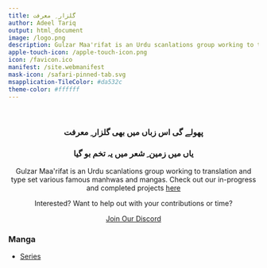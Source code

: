 ```yaml
---
title: گلزار ِ معرفت
author: Adeel Tariq
output: html_document
image: /logo.png
description: Gulzar Maa'rifat is an Urdu scanlations group working to translation and type set various famous manhwas and mangas
apple-touch-icon: /apple-touch-icon.png
icon: /favicon.ico
manifest: /site.webmanifest
mask-icon: /safari-pinned-tab.svg
msapplication-TileColor: #da532c
theme-color: #ffffff
---
```


<br>

<h3 align="center">پھولے گی اس زباں میں بھی گلزار ِ معرفت</h3>
<h3 align="center">یاں میں زمین ِ شعر میں یہ تخم بو گیا</h3>

<p align="center">Gulzar Maa'rifat is an Urdu scanlations group working to translation and type set various famous manhwas and mangas. Check out our in-progress and completed projects <a href="https://github.com/Gulzar-Maa-rifat-Scanlations">here</a></p>

<p align="center">Interested? Want to help out with your contributions or time?</p>

<p align="center"><a href="https://discord.gg/NAfFNWHNwH">Join Our Discord</a></p>


### Manga
  - [Series](url)
